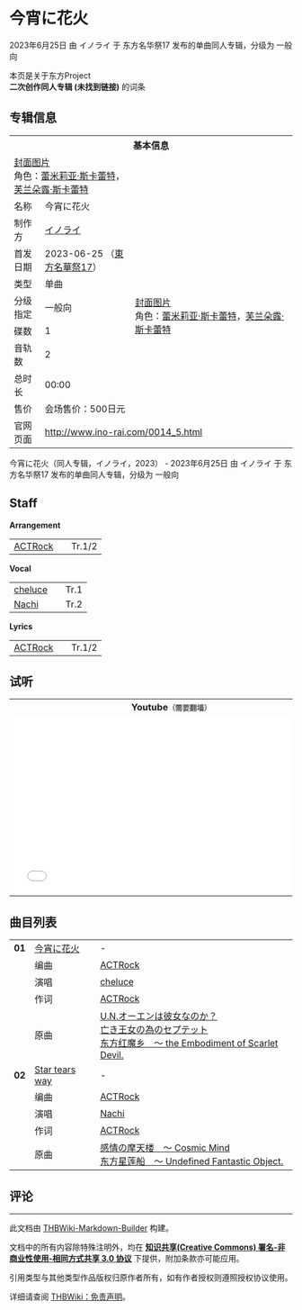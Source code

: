 # 今宵に花火

<!-- source html: G:\repos\THBWiki-Markdown-Builder\THBWikiMarkdown\Temp\main\b\bf\ns0%3A%E4%BB%8A%E5%AE%B5%E3%81%AB%E8%8A%B1%E7%81%AB.html -->

2023年6月25日 由 イノライ 于 东方名华祭17 发布的单曲同人专辑，分级为 一般向

本页是关于东方Project  
 **二次创作同人专辑 (未找到链接)** 的词条

## 专辑信息

<table><tbody><tr><th colspan="3">基本信息</th></tr><tr><td class="cover-artwork-mobile" colspan="2"><a href="/index.php?title=%E7%89%B9%E6%AE%8A:%E4%B8%8A%E4%BC%A0%E6%96%87%E4%BB%B6&amp;wpDestFile=%E4%BB%8A%E5%AE%B5%E3%81%AB%E8%8A%B1%E7%81%AB%E5%B0%81%E9%9D%A2.jpg" class="new" title="文件:今宵に花火封面.jpg">封面图片</a><div class="cover-char">角色：<a href="./蕾米莉亚·斯卡蕾特.md" title="蕾米莉亚·斯卡蕾特">蕾米莉亚·斯卡蕾特</a>，<a href="./芙兰朵露·斯卡蕾特.md" title="芙兰朵露·斯卡蕾特">芙兰朵露·斯卡蕾特</a></div></td>
</tr><tr><td class="label">名称</td><td colspan="2"> 今宵に花火 </td></tr><tr><td class="label">制作方</td><td><a href="./イノライ.md" title="イノライ">イノライ</a></td><td class="cover-artwork" rowspan="8" style="min-width:224px;"><a href="/index.php?title=%E7%89%B9%E6%AE%8A:%E4%B8%8A%E4%BC%A0%E6%96%87%E4%BB%B6&amp;wpDestFile=%E4%BB%8A%E5%AE%B5%E3%81%AB%E8%8A%B1%E7%81%AB%E5%B0%81%E9%9D%A2.jpg" class="new" title="文件:今宵に花火封面.jpg">封面图片</a><div class="cover-char">角色：<a href="./蕾米莉亚·斯卡蕾特.md" title="蕾米莉亚·斯卡蕾特">蕾米莉亚·斯卡蕾特</a>，<a href="./芙兰朵露·斯卡蕾特.md" title="芙兰朵露·斯卡蕾特">芙兰朵露·斯卡蕾特</a></div></td>
</tr><tr><td class="label">首发日期</td><td>2023-06-25&#160;（<a href="/展会作品列表?e=%E4%B8%9C%E6%96%B9%E5%90%8D%E5%8D%8E%E7%A5%AD%2317">東方名華祭17</a>）</td></tr><tr><td class="label">类型</td><td>单曲</td></tr><tr><td class="label">分级指定</td><td>一般向</td></tr><tr><td class="label">碟数</td><td>1</td></tr><tr><td class="label">音轨数</td><td>2</td></tr><tr><td class="label">总时长</td><td>00:00</td></tr><tr><td class="label">售价</td><td>会场售价：500日元</td></tr>
<tr><td class="label">官网页面</td><td colspan="2"><a rel="nofollow" class="external free" href="http://www.ino-rai.com/0014_5.html">http://www.ino-rai.com/0014_5.html</a></td></tr></tbody></table>

今宵に花火（同人专辑，イノライ，2023） - 2023年6月25日 由 イノライ 于 东方名华祭17 发布的单曲同人专辑，分级为 一般向

## Staff
  
 **Arrangement**   

<table><tbody><tr><td><a href="./ACTRock.md" title="ACTRock">ACTRock</a></td><td></td><td>Tr.1/2</td></tr></tbody></table>

  
 **Vocal**   

<table><tbody><tr><td><a href="./cheluce.md" title="cheluce">cheluce</a></td><td></td><td>Tr.1</td></tr><tr><td><a href="./Nachi.md" title="Nachi">Nachi</a></td><td></td><td>Tr.2</td></tr></tbody></table>

  
 **Lyrics**   

<table><tbody><tr><td><a href="./ACTRock.md" title="ACTRock">ACTRock</a></td><td></td><td>Tr.1/2</td></tr></tbody></table>



## 试听

<table>

<tbody><tr>
<th>Youtube<span style="font-family: sans-serif; cursor: default; color:#555; font-size: 0.8em; bottom: 0.1em; font-weight: bold;" title="连接到需要翻墙网页">（需要翻墙）</span>
</th></tr>
<tr>
<td><iframe width="560" height="315" src="//www.youtube-nocookie.com/embed/xNfnwrp5fi8?" frameborder="0" allowfullscreen=""></iframe>
</td></tr></tbody></table>



## 曲目列表

<table><tbody><tr><td id="1" class="infoRD"><b>01</b></td><td id="今宵に花火" colspan="2" class="title"><a href="./歌词-今宵に花火.md" title="歌词:今宵に花火">今宵に花火</a><span class="thcsearchlinks"><a rel="nofollow" class="external text" href="https://cd.thwiki.cc?arrange=ACTRock&amp;vocal=cheluce&amp;lyric=ACTRock&amp;ogmusic=U.N.オーエンは彼女なのか？，亡き王女の為のセプテット&amp;fromwiki=今宵に花火"><span title="搜索相似同人曲"></span></a></span></td><td class="time">-</td></tr><tr><td class="left"></td><td class="label">编曲</td><td class="text" colspan="2"><a href="./ACTRock.md" title="ACTRock">ACTRock</a><span class="thcsearchlinks"><a rel="nofollow" class="external text" href="https://cd.thwiki.cc?arrange=，ACTRock&amp;fromwiki=今宵に花火"><span></span></a></span></td></tr><tr><td class="left"></td><td class="label">演唱</td><td class="text" colspan="2"><a href="./cheluce.md" title="cheluce">cheluce</a><span class="thcsearchlinks"><a rel="nofollow" class="external text" href="https://cd.thwiki.cc?vocal=cheluce&amp;fromwiki=今宵に花火"><span></span></a></span></td></tr><tr><td class="left"></td><td class="label">作词</td><td class="text" colspan="2"><a href="./ACTRock.md" title="ACTRock">ACTRock</a><span class="thcsearchlinks"><a rel="nofollow" class="external text" href="https://cd.thwiki.cc?lyric=ACTRock&amp;fromwiki=今宵に花火"><span></span></a></span></td></tr><tr><td class="left"></td><td class="label">原曲</td><td class="text" colspan="2"><span class="thcsearchlinks"><a rel="nofollow" class="external text" href="https://cd.thwiki.cc?ogmusic=U.N.オーエンは彼女なのか？，亡き王女の為のセプテット&amp;fromwiki=今宵に花火"><span></span></a></span><div class="ogmusic"><a href="./U.N.オーエンは彼女なのか？.md" class="mw-redirect" title="U.N.オーエンは彼女なのか？">U.N.オーエンは彼女なのか？</a></div><div class="ogmusic"><a href="./亡き王女の為のセプテット.md" class="mw-redirect" title="亡き王女の為のセプテット">亡き王女の為のセプテット</a></div><div class="source"><a href="./东方红魔乡_～_the_Embodiment_of_Scarlet_Devil..md" class="mw-redirect" title="东方红魔乡 ～ the Embodiment of Scarlet Devil.">东方红魔乡　～ the Embodiment of Scarlet Devil.</a></div></td></tr>
<tr><td id="2" class="infoRD"><b>02</b></td><td id="Star_tears_way" colspan="2" class="title"><span class="new" title="（歌词页面不存在）"><a href="/index.php?title=%E6%AD%8C%E8%AF%8D:Star_tears_way&amp;boilerplate=模板:页面模板/曲目歌词&amp;action=edit">Star tears way</a></span><span class="thcsearchlinks"><a rel="nofollow" class="external text" href="https://cd.thwiki.cc?arrange=ACTRock&amp;vocal=Nachi&amp;lyric=ACTRock&amp;ogmusic=感情の摩天楼　～ Cosmic Mind&amp;fromwiki=今宵に花火"><span title="搜索相似同人曲"></span></a></span></td><td class="time">-</td></tr><tr><td class="left"></td><td class="label">编曲</td><td class="text" colspan="2"><a href="./ACTRock.md" title="ACTRock">ACTRock</a><span class="thcsearchlinks"><a rel="nofollow" class="external text" href="https://cd.thwiki.cc?arrange=，ACTRock&amp;fromwiki=今宵に花火"><span></span></a></span></td></tr><tr><td class="left"></td><td class="label">演唱</td><td class="text" colspan="2"><a href="./Nachi.md" title="Nachi">Nachi</a><span class="thcsearchlinks"><a rel="nofollow" class="external text" href="https://cd.thwiki.cc?vocal=Nachi&amp;fromwiki=今宵に花火"><span></span></a></span></td></tr><tr><td class="left"></td><td class="label">作词</td><td class="text" colspan="2"><a href="./ACTRock.md" title="ACTRock">ACTRock</a><span class="thcsearchlinks"><a rel="nofollow" class="external text" href="https://cd.thwiki.cc?lyric=ACTRock&amp;fromwiki=今宵に花火"><span></span></a></span></td></tr><tr><td class="left"></td><td class="label">原曲</td><td class="text" colspan="2"><span class="thcsearchlinks"><a rel="nofollow" class="external text" href="https://cd.thwiki.cc?ogmusic=感情の摩天楼　～ Cosmic Mind&amp;fromwiki=今宵に花火"><span></span></a></span><div class="ogmusic"><a href="./感情の摩天楼_～_Cosmic_Mind.md" class="mw-redirect" title="感情の摩天楼 ～ Cosmic Mind">感情の摩天楼　～ Cosmic Mind</a></div><div class="source"><a href="./东方星莲船_～_Undefined_Fantastic_Object..md" class="mw-redirect" title="东方星莲船 ～ Undefined Fantastic Object.">东方星莲船　～ Undefined Fantastic Object.</a></div></td></tr></tbody></table>



## 评论




---

此文档由 [THBWiki-Markdown-Builder](https://github.com/Delsin-Yu/THBWiki-Markdown-Builder) 构建。

文档中的所有内容除特殊注明外，均在 [**知识共享(Creative Commons) 署名-非商业性使用-相同方式共享 3.0 协议**](https://creativecommons.org/licenses/by-sa/3.0/deed.zh-hans) 下提供，附加条款亦可能应用。

引用类型与其他类型作品版权归原作者所有，如有作者授权则遵照授权协议使用。

详细请查阅 [THBWiki：免责声明](https://thbwiki.cc/THBWiki:%E5%85%8D%E8%B4%A3%E5%A3%B0%E6%98%8E)。

